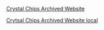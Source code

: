 [Crystal Chips Archived Website](https://web.archive.org/web/20060110225905/http://crystal-chips.com/main/)

[Crytsal Chips Archived Website local](https://ps2modchiptutorials.com/crystal-chips/cc-site-backup/index.htm)